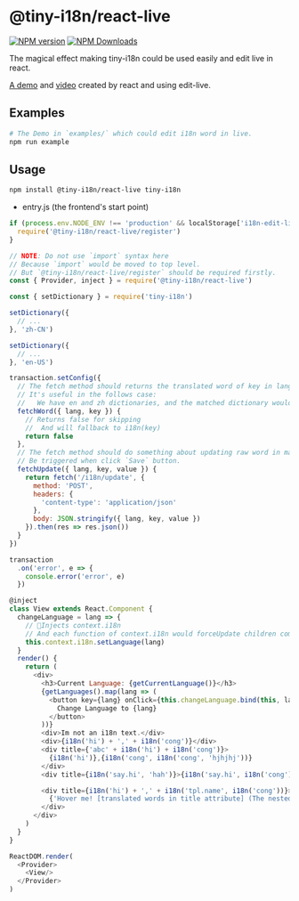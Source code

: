 # @tiny-i18n/react-live

[![NPM version](https://img.shields.io/npm/v/@tiny-i18n/react-live.svg?style=flat-square)](https://www.npmjs.com/package/@tiny-i18n/react-live)
[![NPM Downloads](https://img.shields.io/npm/dm/@tiny-i18n/react-live.svg?style=flat-square&maxAge=43200)](https://www.npmjs.com/package/@tiny-i18n/react-live)

The magical effect making tiny-i18n could be used easily and edit live in react.

[A demo](https://imcuttle.github.io/tiny-i18n/) and [video](http://obu9je6ng.bkt.clouddn.com/Jietu20180622-102135-HD.mp4) created by react and using edit-live. 

## Examples

```bash
# The Demo in `examples/` which could edit i18n word in live.
npm run example
```

## Usage

```bash
npm install @tiny-i18n/react-live tiny-i18n
```

- entry.js (the frontend's start point)
```javascript
if (process.env.NODE_ENV !== 'production' && localStorage['i18n-edit-live']) {
  require('@tiny-i18n/react-live/register')
}

// NOTE: Do not use `import` syntax here
// Because `import` would be moved to top level.
// But `@tiny-i18n/react-live/register` should be required firstly.
const { Provider, inject } = require('@tiny-i18n/react-live')

const { setDictionary } = require('tiny-i18n')

setDictionary({
  // ...
}, 'zh-CN')

setDictionary({
  // ...
}, 'en-US')

transaction.setConfig({
  // The fetch method should returns the translated word of key in lang environment.
  // It's useful in the follows case:
  //   We have en and zh dictionaries, and the matched dictionary would be loaded instead of loading both dictionaries.
  fetchWord({ lang, key }) {
    // Returns false for skipping
    //  And will fallback to i18n(key)
    return false
  },
  // The fetch method should do something about updating raw word in matched dict file.
  // Be triggered when click `Save` button.
  fetchUpdate({ lang, key, value }) {
    return fetch('/i18n/update', {
      method: 'POST',
      headers: {
        'content-type': 'application/json'
      },
      body: JSON.stringify({ lang, key, value })
    }).then(res => res.json())
  }
})

transaction
  .on('error', e => {
    console.error('error', e)
  })

@inject
class View extends React.Component {
  changeLanguage = lang => {
    // Injects context.i18n
    // And each function of context.i18n would forceUpdate children component
    this.context.i18n.setLanguage(lang)
  }
  render() {
    return (
      <div>
        <h3>Current Language: {getCurrentLanguage()}</h3>
        {getLanguages().map(lang => (
          <button key={lang} onClick={this.changeLanguage.bind(this, lang)}>
            Change Language to {lang}
          </button>
        ))}
        <div>Im not an i18n text.</div>
        <div>{i18n('hi') + ',' + i18n('cong')}</div>
        <div title={'abc' + i18n('hi') + i18n('cong')}>
          {i18n('hi')},{i18n('cong', i18n('cong', 'hjhjhj'))}
        </div>
        <div title={i18n('say.hi', 'hah')}>{i18n('say.hi', i18n('cong'))}</div>

        <div title={i18n('hi') + ',' + i18n('tpl.name', i18n('cong'))}>
          {'Hover me! [translated words in title attribute] (The nested and concat case)'}
        </div>
      </div>
    )
  }
}

ReactDOM.render(
  <Provider>
    <View/>
  </Provider>
)
```
